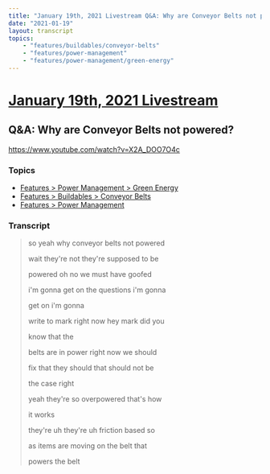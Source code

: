 ```yaml
---
title: "January 19th, 2021 Livestream Q&A: Why are Conveyor Belts not powered?"
date: "2021-01-19"
layout: transcript
topics:
    - "features/buildables/conveyor-belts"
    - "features/power-management"
    - "features/power-management/green-energy"
---
```

# [January 19th, 2021 Livestream](../2021-01-19.md)
## Q&A: Why are Conveyor Belts not powered?
https://www.youtube.com/watch?v=X2A_DOO7O4c

### Topics
* [Features > Power Management > Green Energy](../topics/features/power-management/green-energy.md)
* [Features > Buildables > Conveyor Belts](../topics/features/buildables/conveyor-belts.md)
* [Features > Power Management](../topics/features/power-management.md)

### Transcript

> so yeah why conveyor belts not powered
> 
> wait they're not they're supposed to be
> 
> powered oh no we must have goofed
> 
> i'm gonna get on the questions i'm gonna
> 
> get on i'm gonna
> 
> write to mark right now hey mark did you
> 
> know that the
> 
> belts are in power right now we should
> 
> fix that they should that should not be
> 
> the case right
> 
> yeah they're so overpowered that's how
> 
> it works
> 
> they're uh they're uh friction based so
> 
> as items are moving on the belt that
> 
> powers the belt
> 

